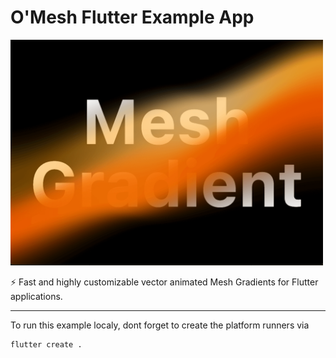 # O'Mesh Flutter Example App

<img src="https://raw.githubusercontent.com/renancaraujo/omesh/main/flutter/mesh/doc/assets/preview.png" width="500">

⚡ Fast and highly customizable vector animated Mesh Gradients for Flutter applications. 

--- 

To run this example localy, dont forget to create the platform runners via 

```shell
flutter create .
```
